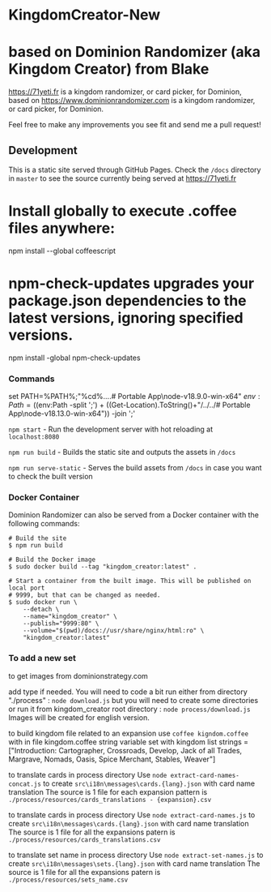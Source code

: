 # KingdomCreator-New 
# based on Dominion Randomizer (aka Kingdom Creator) from Blake

https://71yeti.fr is a kingdom randomizer, or card picker, for Dominion, based on 
https://www.dominionrandomizer.com is a kingdom randomizer, or card picker, for Dominion.

Feel free to make any improvements you see fit and send me a pull request!

## Development
This is a static site served through GitHub Pages. Check the `/docs` directory in `master` to see the source currently being served at https://71yeti.fr

# Install globally to execute .coffee files anywhere:
npm install --global coffeescript
# npm-check-updates upgrades your package.json dependencies to the latest versions, ignoring specified versions.
npm install -global npm-check-updates

### Commands

set PATH=%PATH%;"%cd%\..\..\# Portable App\node-v18.9.0-win-x64"
$env:Path = (($env:Path -split ';') + ((Get-Location).ToString()+"/../../# Portable App\node-v18.13.0-win-x64")) -join ';'

`npm start` - Run the development server with hot reloading at `localhost:8080`

`npm run build` - Builds the static site and outputs the assets in `/docs`

`npm run serve-static` - Serves the build assets from `/docs` in case you want to check the built version

### Docker Container

Dominion Randomizer can also be served from a Docker container with the
following commands:

```shell
# Build the site
$ npm run build

# Build the Docker image
$ sudo docker build --tag "kingdom_creator:latest" .

# Start a container from the built image. This will be published on local port
# 9999, but that can be changed as needed.
$ sudo docker run \
    --detach \
    --name="kingdom_creator" \
    --publish="9999:80" \
    --volume="$(pwd)/docs://usr/share/nginx/html:ro" \
    "kingdom_creator:latest"
```

### To add a new set

to get images from dominionstrategy.com

add type if needed. You will need to code a bit
run either from directory "./process" : 
`node download.js`
but you will need to create some directories
or run it from kingdom_creator root directory : 
`node process/download.js`
Images will be created for english version.

to build kingdom file related to an expansion use
`coffee kigndom.coffee`
with in file kingdom.coffee
string variable set with kingdom list 
strings = ["Introduction: Cartographer, Crossroads, Develop, Jack of all Trades, Margrave, Nomads, Oasis, Spice Merchant, Stables, Weaver"]


to translate cards in process directory 
Use `node extract-card-names-concat.js`
to create `src\i18n\messages\cards.{lang}.json` with card name translation
The source is 1 file for each expansion
pattern is `./process/resources/cards_translations - {expansion}.csv`

to translate cards in process directory 
Use `node extract-card-names.js`
to create `src\i18n\messages\cards.{lang}.json` with card name translation
The source is 1 file for all the expansions
patern is `./process/resources/cards_translations.csv`

to translate set name in process directory 
Use `node extract-set-names.js`
to create `src\i18n\messages\sets.{lang}.json` with card name translation
The source is 1 file for all the expansions
patern is `./process/resources/sets_name.csv`